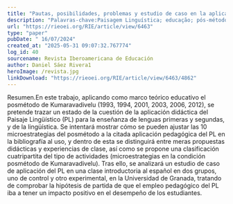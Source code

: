 ```yaml
---
title: "Pautas, posibilidades, problemas y estudio de caso en la aplicación pedagógica posmétodo del Paisaje Lingüístico en la enseñanza de lengua española en un marco universitario en España"
description: "Palavras-chave:Paisagem Linguística; educação; pós-método; estudo de caso; universidade; Espanha"
url: "https://rieoei.org/RIE/article/view/6463"
type: "paper"
pubDate: " 16/07/2024"
created_at: "2025-05-31 09:07:32.767774"
log_id: 40
sourcename: Revista Iberoamericana de Educación
author: Daniel Sáez Rivera1
heroImage: /revista.jpg
linkDownload: "https://rieoei.org/RIE/article/view/6463/4862"
---
```


Resumen.En este trabajo, aplicando como marco teórico educativo el posmétodo de Kumaravadivelu (1993, 1994, 2001, 2003, 2006, 2012), se pretende trazar un estado de la cuestión de la aplicación didáctica del Paisaje Lingüístico (PL) para la enseñanza de lenguas primeras y segundas, y de la lingüística. Se intentará mostrar cómo se pueden ajustar las 10 microestrategias del posmétodo a la citada aplicación pedagógica del PL en la bibliografía al uso, y dentro de esta se distinguirá entre meras propuestas didácticas y experiencias de clase, así como se propone una clasificación cuatripartita del tipo de actividades (microestrategias en la condición posmétodo de Kumaravadivelu). Tras ello, se analizará un estudio de caso de aplicación del PL en una clase introductoria al español en dos grupos, uno de control y otro experimental, en la Universidad de Granada, tratando de comprobar la hipótesis de partida de que el empleo pedagógico del PL iba a tener un impacto positivo en el desempeño de los estudiantes.
